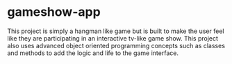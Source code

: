 # gameshow-app
This project is simply a hangman like game but is built to make the user feel like they are participating in an interactive tv-like game show. This project also uses advanced object oriented programming concepts such as classes and methods to add the logic and life to the game interface.
